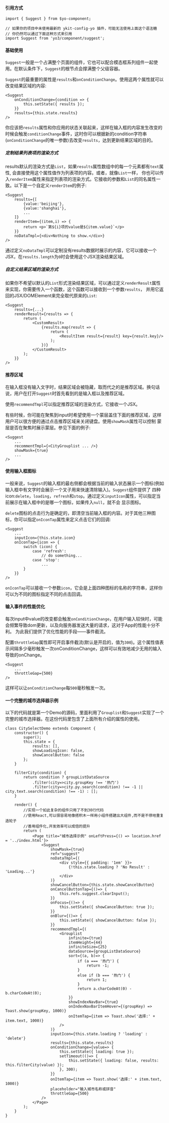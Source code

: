 #### 引用方式

```
import { Suggest } from $yo-component;

// 如果你的项目中未使用最新的 ykit-config-yo 插件，可能无法使用上面这个语法糖
// 你仍然可以通过下面这种方式来引用
import Suggest from 'yo3/component/suggest';
```

#### 基础使用

`Suggest`一般是一个占满整个页面的组件，它也可以配合模态框系列组件一起使用。在默认条件下，`Suggest`的根节点会撑满整个父级容器。

`Suggest`的最重要的属性是`results`和`onConditionChange`。使用这两个属性就可以改变结果区域的内容:

```
<Suggest
    onConditionChange={condition => {
        this.setState({ results });
    }}
    results={this.state.results}
/>
```

你应该把`results`属性和你应用的状态关联起来，这样在输入框的内容发生改变的时候会触发`conditionChange`事件，这时你可以根据新的condition字符串(`onConditionChange`的唯一参数)去改变`results`，达到更新结果区域的目的。

##### 定制结果列表项的渲染方式

results默认的渲染方式是`List`，如果`results`属性数组中的每一个元素都有`text`属性, 会直接使用这个属性值作为列表项的内容。或者，就像`List`一样，
你也可以传入`renderItem`属性来指定列表项的渲染方式。它接收的参数和`List`的同名属性一致。以下是一个自定义`renderItem`的例子:

```
<Suggest
    results={[
        {value:'beijing'},
        {value:'shanghai'},
        ...
    ]}
    renderItem={(item,i) => {
        return <p>`第${i}项的value是${item.value}`</p>
    }}
    noDataTmpl={<div>Nothing to show.</div>}
/>
```

通过定义`noDataTmpl`可以定制没有results数据时展示的内容，它可以接收一个JSX，在`results.length`为`0`时会使用这个JSX渲染结果区域。

##### 自定义结果区域的渲染方式

如果你不希望以默认的`List`形式渲染结果区域，可以通过定义`renderResult`属性来实现，你需要传入一个函数，这个函数可以接收到一个参数`results`，
并用它返回的JSX/DOMElement来完全取代原来的`List`:

```
<Suggest
    results={...}
    renderResult={results => {
        return (
            <CustomResult>
                {results.map(result => {
                    return (
                        <ResultItem result={result} key={result.key}/>
                    );
                })}
            </CustomResult>
        );
    }}
/>
```

#### 推荐区域

在输入框没有输入文字时，结果区域会被隐藏，取而代之的是推荐区域。换句话说，用户在打开`Suggest`时首先看到的是输入框以及推荐区域。

使用`recommendTmpl`可以指定推荐区域的渲染方式，它接收一个JSX。

有些时候，你可能在聚焦到input时希望使用一个蒙层盖住下面的推荐区域，这样用户可以很方便的通过点击推荐区域来关闭键盘。使用`showMask`属性可以控制
蒙层是否在聚焦时展示蒙层。参见下面的例子:

```
<Suggest
    ...
    recommentTmpl={<CityGrouplist ... />}
    showMask={true}
    ...
/>
```

#### 使用输入框图标

一般来说，`Suggest`的输入框的最右侧都会根据当前的输入状态展示一个图标(例如输入框中有文字时会展示一个叉子用来快速清除输入)。`Suggest`组件提供了
四种icon:`delete`，`loading`，`refresh`和`stop`。通过定义`inputIcon`属性，可以指定当前展示在输入框中的是哪一个图标，如果传入`null`，就不会
显示图标。

`delete`图标的点击行为是确定的，即清空当前输入框的内容。对于其他三种图标，你可以指定`onIconTap`属性来定义点击它们的回调:

```
<Suggest
    ...
    inputIcon={this.state.icon}
    onIconTap={icon => {
        switch (icon) {
            case 'refresh':
                // do something...
            case 'stop':
                ...
        }
    }}
/>
```

`onIconTap`可以接收一个参数`icon`，它会是上面四种图标的名称的字符串，这样你可以为不同的图标指定不同的点击回调。

#### 输入事件的性能优化

每次input中value的改变都会触发`onConditionChange`，在用户输入较快时，可能会频繁导致dom更新，以及向服务器发送大量的请求，这对于App的性能十分不利。
为此我们提供了优化性能的手段——事件截流。

配置`throttleGap`属性即可开启事件截流(默认是开启的，值为`300`)。这个属性值表示间隔多少毫秒触发一次onConditionChange，这样可以有效地减少无用的输入导致的onChange。

```
<Suggest
    ...
    throttleGap={500}
/>
```
这样可以让`onConditionChange`每`500`毫秒触发一次。

#### 一个完整的城市选择器示例

以下的代码就是第一个Demo的源码，里面利用了`Grouplist`和`Suggest`实现了一个完整的城市选择器。在这份代码里包含了上面所有介绍的属性的使用。

```
class CitySelectDemo extends Component {
    constructor() {
        super();
        this.state = {
            results: [],
            showLoadingIcon: false,
            showCancelButton: false
        };
    }

    filterCity(condition) {
        return condition ? groupListDataSource
            .filter(city=>city.groupKey !== '热门')
            .filter(city=>city.py.search(condition) !== -1 || city.text.search(condition) !== -1) : [];
    }

    render() {
        //实现一个如此复杂的组件只用了不到30行代码
        //使用React,可以很容易地像搭积木一样用小组件搭建出大组件,而不是不停地重复造轮子
        //善用组件化,开发效率可以成倍的提升
        return (
            <Page title="城市选择示例" onLeftPress={() => location.href = '../index.html'}>
                <Suggest
                    showMask={true}
                    ref="suggest"
                    noDataTmpl={(
                        <div style={{ padding: '1em' }}>
                            {!this.state.loading ? 'No Result' : 'Loading...'}
                        </div>
                    )}
                    showCancelButton={this.state.showCancelButton}
                    onCancelButtonTap={()=> {
                        this.refs.suggest.clearInput();
                    }}
                    onFocus={()=> {
                        this.setState({ showCancelButton: true });
                    }}
                    onBlur={()=> {
                        this.setState({ showCancelButton: false });
                    }}
                    recommendTmpl={(
                        <Grouplist
                            infinite={true}
                            itemHeight={44}
                            infiniteSize={25}
                            dataSource={groupListDataSource}
                            sort={(a, b)=> {
                                if (a === '热门') {
                                    return -1;
                                }
                                else if (b === '热门') {
                                    return 1;
                                }
                                return a.charCodeAt(0) - b.charCodeAt(0);
                            }}
                            showIndexNavBar={true}
                            onIndexNavBarItemHover={(groupKey) => Toast.show(groupKey, 1000)}
                            onItemTap={item => Toast.show('选择:' + item.text, 1000)}
                        />
                    )}
                    inputIcon={this.state.loading ? 'loading' : 'delete'}
                    results={this.state.results}
                    onConditionChange={value=> {
                        this.setState({ loading: true });
                        setTimeout(()=> {
                            this.setState({ loading: false, results: this.filterCity(value) });
                        }, 300);
                    }}
                    onItemTap={item => Toast.show('选择:' + item.text, 1000)}
                    placeholder="输入城市名称或拼音"
                    throttleGap={500}
                />
            </Page>
        );
    }
}
```

